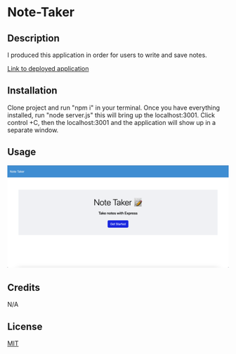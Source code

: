# Note-Taker

## Description

I produced this application in order for users to write and save notes. 

[Link to deployed application]()

## Installation

Clone project and run "npm i" in your terminal. Once you have everything installed, run "node server.js" this will bring up the localhost:3001. Click control +C, then the localhost:3001 and the application will show up in a separate window.

## Usage



![alt text](./Develop/public/assets/images/Screenshot1.png)



## Credits

N/A

## License

[MIT](https://choosealicense.com/licenses/mit/)